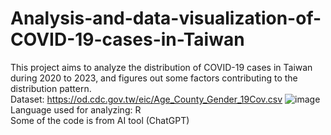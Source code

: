 # Analysis-and-data-visualization-of-COVID-19-cases-in-Taiwan
This project aims to analyze the distribution of COVID-19 cases in Taiwan during 2020 to 2023, and figures out some factors contributing to the distribution pattern.  
Dataset: https://od.cdc.gov.tw/eic/Age_County_Gender_19Cov.csv
![image](https://github.com/Helen9125/Analysis-and-data-visualization-of-COVID-19-cases-in-Taiwan/assets/73877501/fc87956c-6d52-4ac6-9e45-bcd49dbe1e34)
Language used for analyzing: R  
Some of the code is from AI tool (ChatGPT)
